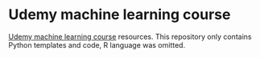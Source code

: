 # Udemy machine learning course

[Udemy machine learning course](https://www.udemy.com/course/machinelearning/) resources. This repository only contains Python templates and code, R language was omitted.